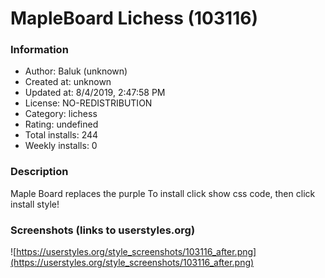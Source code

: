 # MapleBoard Lichess (103116)

### Information
- Author: Baluk (unknown)
- Created at: unknown
- Updated at: 8/4/2019, 2:47:58 PM
- License: NO-REDISTRIBUTION
- Category: lichess
- Rating: undefined
- Total installs: 244
- Weekly installs: 0


### Description
Maple Board replaces the purple
To install click show css code, then click install style!


### Screenshots (links to userstyles.org)
![https://userstyles.org/style_screenshots/103116_after.png](https://userstyles.org/style_screenshots/103116_after.png)


